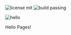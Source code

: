 
![license mit](https://img.shields.io/badge/LICENSE-MIT-brightgreen.svg) 
![build passing](https://travis-ci.com/repotests/githubpages-tutorial.png?branch=master)

![hello](https://travis-ci.com/repotests/githubpages-tutorial)


Hello Pages!
